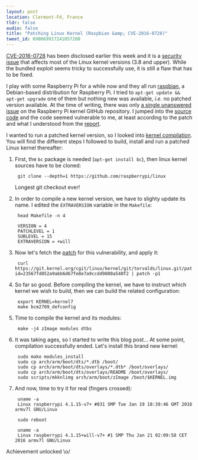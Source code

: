 ```yaml
---
layout: post
location: Clermont-Fd, France
tldr: false
audio: false
title: "Patching Linux Kernel (Raspbian &amp; CVE-2016-0728)"
tweet_id: 690069917241057280
---
```


[CVE-2016-0728](https://security-tracker.debian.org/tracker/CVE-2016-0728) has
been disclosed earlier this week and it is a [security
issue](https://threatpost.com/serious-linux-kernel-vulnerability-patched/115923/)
that affects most of the Linux kernel versions (3.8 and upper). While the
bundled exploit seems tricky to successfully use, it is still a flaw that has to
be fixed.

I play with some Raspberry Pi for a while now and they all run
[raspbian](https://www.raspbian.org/), a Debian-based distribution for Raspberry
Pi. I tried to `apt-get update && apt-get upgrade` one of them but nothing new
was available, _i.e._ no patched version available. At the time of writing,
there was only [a single unanswered
issue](https://github.com/raspberrypi/linux/issues/1264) on the Raspberry Pi
kernel GitHub repository. I jumped into the [source
code](https://github.com/raspberrypi/linux/blob/d51c7d840b002a6b26089d8b45679d9331880060/security/keys/process_keys.c#L796-L799)
and the code seemed vulnerable to me, at least according to the patch and what I
understood from the
[report](http://perception-point.io/2016/01/14/analysis-and-exploitation-of-a-linux-kernel-vulnerability-cve-2016-0728/).

I wanted to run a patched kernel version, so I looked into [kernel
compilation](https://www.raspberrypi.org/documentation/linux/kernel/). You will
find the different steps I followed to build, install and run a patched Linux
kernel thereafter:

1. First, the `bc` package is needed (`apt-get install bc`), then linux kernel
   sources have to be cloned:

        git clone --depth=1 https://github.com/raspberrypi/linux

    Longest git checkout ever!

2. In order to compile a new kernel version, we have to slighty update its name.
   I edited the `EXTRAVERSION` variable in the `Makefile`:

        head Makefile -n 4

    <p></p>

        VERSION = 4
        PATCHLEVEL = 1
        SUBLEVEL = 15
        EXTRAVERSION = +will

3. Now let's fetch the
   [patch](https://git.kernel.org/cgit/linux/kernel/git/torvalds/linux.git/patch/?id=23567fd052a9abb6d67fe8e7a9ccdd9800a540f2)
   for this vulnerability, and apply it:

        curl https://git.kernel.org/cgit/linux/kernel/git/torvalds/linux.git/patch/?id=23567fd052a9abb6d67fe8e7a9ccdd9800a540f2 | patch -p1

4. So far so good. Before compiling the kernel, we have to instruct which kernel
   we wish to build, then we can build the related configuration:

        export KERNEL=kernel7
        make bcm2709_defconfig

5. Time to compile the kernel and its modules:

        make -j4 zImage modules dtbs

6. It was taking ages, so I started to write this blog post... At some point,
   compilation successfully ended. Let's install this brand new kernel:

        sudo make modules_install
        sudo cp arch/arm/boot/dts/*.dtb /boot/
        sudo cp arch/arm/boot/dts/overlays/*.dtb* /boot/overlays/
        sudo cp arch/arm/boot/dts/overlays/README /boot/overlays/
        sudo scripts/mkknlimg arch/arm/boot/zImage /boot/$KERNEL.img

7. And now, time to try it for real (fingers crossed):

        uname -a
        Linux raspberrypi 4.1.15-v7+ #831 SMP Tue Jan 19 18:39:46 GMT 2016 armv7l GNU/Linux

    <p></p>

        sudo reboot

    <p></p>

        uname -a
        Linux raspberrypi 4.1.15+will-v7+ #1 SMP Thu Jan 21 02:09:58 CET 2016 armv7l GNU/Linux

Achievement unlocked \o/
